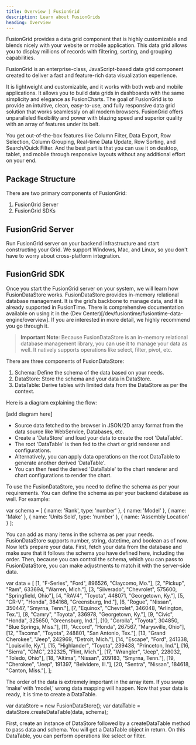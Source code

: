 ```yaml
---
title: Overview | FusionGrid
description: Learn about FusionGrids
heading: Overview
---
```


FusionGrid provides a data grid component that is highly customizable and blends nicely with your website or mobile application. This data grid allows you to display millions of records with filtering, sorting, and grouping capabilities.

FusionGrid is an enterprise-class, JavaScript-based data grid component created to deliver a fast and feature-rich data visualization experience.

It is lightweight and customizable, and it works with both web and mobile applications. It allows you to build data grids in dashboards with the same simplicity and elegance as FusionCharts. The goal of FusionGrid is to provide an intuitive, clean, easy-to-use, and fully responsive data grid solution that works seamlessly on all modern browsers. FusionGrid offers unparalleled flexibility and power with blazing speed and superior quality with an array of features under its belt.

You get out-of-the-box features like Column Filter, Data Export, Row Selection, Column Grouping, Real-time Data Update, Row Sorting, and Search/Quick Filter. And the best part is that you can use it on desktop, tablet, and mobile through responsive layouts without any additional effort on your end.

## Package Structure 

There are two primary components of FusionGrid: 
1. FusionGrid Server
2. FusionGrid SDKs

## FusionGrid Server
Run FusionGrid server on your backend infrastructure and start constructing your Grid. We support Windows, Mac, and Linux, so you don't have to worry about cross-platform integration.

## FusionGrid SDK
Once you start the FusionGrid server on your system,  we will learn how FusionDataStore works.  FusionDataStore provides in-memory relational database management. It is the grid’s backbone to manage data, and it is already supported in FusionTime. There is comprehensive documentation available on using it in the (Dev Center)[/dev/fusiontime/fusiontime-data-engine/overview]. If you are interested in more detail, we highly recommend you go through it.

> **Important Note**: Because FusionDataStore is an in-memory relational database management library, you can use it to manage your data as well.  It natively supports operations like select, filter, pivot, etc. 

There are three components of FusionDataStore:
1. Schema: Define the schema of the data based on your needs.
2. DataStore: Store the schema and your data in DataStore.
3. DataTable: Derive tables with limited data from the DataStore as per the context. 

Here is a diagram explaining the flow:

[add diagram here]

* Source data fetched to the browser in JSON/2D array format from the data source like WebService, Databases, etc.
* Create a 'DataStore' and load your data to create the root 'DataTable'.
* The root 'DataTable' is then fed to the chart or grid renderer and configurations.
* Alternatively, you can apply data operations on the root DataTable to generate another derived 'DataTable'.
* You can then feed the derived 'DataTable' to the chart renderer and chart configurations to render the chart.

To use the FusionDataStore, you need to define the schema as per your requirements. You can define the schema as per your backend database as well. For example:

 var schema = [
  { name: 'Rank', type: 'number' },
  { name: 'Model' },
  { name: 'Make' },
  { name: 'Units Sold', type: 'number' },
  { name: 'Assembly Location' }
 ];
 
You can add as many items in the schema as per your needs. FusionDataStore supports number, string, datetime, and boolean as of now. Now let’s prepare your data. First, fetch your data from the database and make sure that it follows the schema you have defined here, including the order. Then, because you can control the schema, which you can pass to FusionDataStore, you can make adjustments to match it with the server-side data.
 
  var data = [
   [1, "F-Series", "Ford", 896526, "Claycomo, Mo."],
   [2, "Pickup", "Ram", 633694, "Warren, Mich."],
   [3, "Silverado", "Chevrolet", 575600, "Springfield, Ohio"],
   [4, "RAV4", "Toyota", 448071, "Georgetown, Ky."],
   [5, "CR-V", "Honda", 384168, "Greensburg, Ind."],
   [6, "Rogue", "Nissan", 350447, "Smyrna, Tenn."],
   [7, "Equinox", "Chevrolet", 346048, "Arlington, Tex."],
   [8, "Camry", "Toyota", 336978, "Georgetown, Ky."],
   [9, "Civic", "Honda", 325650, "Greensburg, Ind."],
   [10, "Corolla", "Toyota", 304850, "Blue Springs, Miss."],
   [11, "Accord", "Honda", 267567, "Marysville, Ohio"],
   [12, "Tacoma", "Toyota", 248801, "San Antonio, Tex."],
   [13, "Grand Cherokee", "Jeep", 242969, "Detroit, Mich."],
   [14, "Escape", "Ford", 241338, "Louisville, Ky."],
   [15, "Highlander", "Toyota", 239438, "Princeton, Ind."],
   [16, "Sierra", "GMC", 232325, "Flint, Mich."],
   [17, "Wrangler", "Jeep", 228032, "Toledo, Ohio"],
   [18, "Altima", "Nissan", 209183, "Smyrna, Tenn."],
   [19, "Cherokee", "Jeep", 191397, "Belvidere,  Ill."],
   [20, "Sentra", "Nissan", 184618, "Canton, Miss."],
  ];

The order of the data is extremely important in the array item. If you swap ‘make’ with ‘model,’ wrong data mapping will happen. Now that your data is ready, it is time to create a DataTable.

 var dataStore = new FusionDataStore();
 var dataTable = dataStore.createDataTable(data, schema);

First, create an instance of DataStore followed by a createDataTable method to pass data and schema. You will get a DataTable object in return. On this DataTable, you can perform operations like select or filter. 


